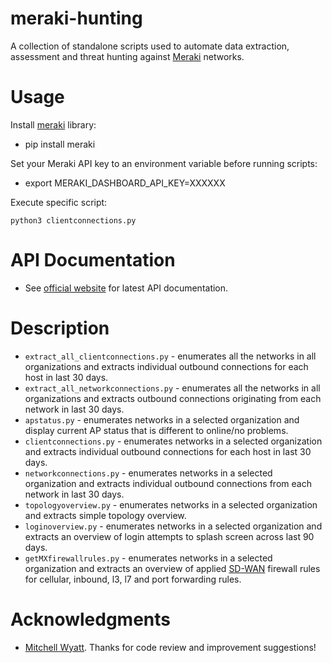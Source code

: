 # meraki-hunting

A collection of standalone scripts used to automate data extraction, assessment and threat hunting against [Meraki](https://developer.cisco.com/meraki/) networks.

# Usage

Install [meraki](https://pypi.org/project/meraki/) library: 
- pip install meraki 

Set your Meraki API key to an environment variable before running scripts:
- export MERAKI_DASHBOARD_API_KEY=XXXXXX

Execute specific script:

```python3 clientconnections.py```

# API Documentation
- See [official website](https://developer.cisco.com/meraki/) for latest API documentation.

# Description

- ```extract_all_clientconnections.py``` - enumerates all the networks in all organizations and extracts individual outbound connections for each host in last 30 days.
- ```extract_all_networkconnections.py``` - enumerates all the networks in all organizations and extracts outbound connections originating from each network in last 30 days.
- ```apstatus.py``` - enumerates networks in a selected organization and display current AP status that is different to online/no problems.
- ```clientconnections.py``` - enumerates networks in a selected organization and extracts individual outbound connections for each host in last 30 days.
- ```networkconnections.py``` - enumerates networks in a selected organization and extracts individual outbound connections from each network in last 30 days.
- ```topologyoverview.py``` - enumerates networks in a selected organization and extracts simple topology overview.
- ```loginoverview.py``` - enumerates networks in a selected organization and extracts an overview of login attempts to splash screen across last 90 days.
- ```getMXfirewallrules.py``` - enumerates networks in a selected organization and extracts an overview of applied [SD-WAN](https://meraki.cisco.com/products/security-sd-wan/) firewall rules for cellular, inbound, l3, l7 and port forwarding rules.

# Acknowledgments

- [Mitchell Wyatt](https://github.com/wyattmitchell/). Thanks for code review and improvement suggestions!
